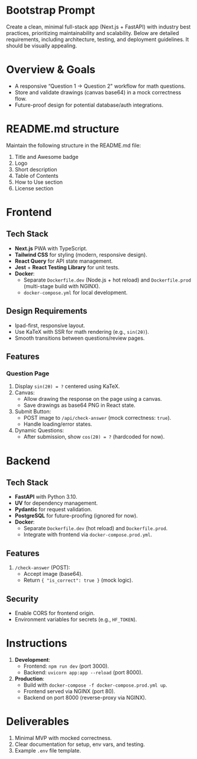 # Bootstrap Prompt

Create a clean, minimal full-stack app (Next.js + FastAPI) with industry best practices, prioritizing maintainability and scalability. Below are detailed requirements, including architecture, testing, and deployment guidelines. It should be visually appealing.

# Overview & Goals

- A responsive “Question 1 → Question 2" workflow for math questions.
- Store and validate drawings (canvas base64) in a mock correctness flow.
- Future-proof design for potential database/auth integrations.

# README.md structure
Maintain the following structure in the README.md file:
  1. Title and Awesome badge
  2. Logo
  3. Short description
  5. Table of Contents
  6. How to Use section
  8. License section

# Frontend

## Tech Stack

- **Next.js** PWA with TypeScript.
- **Tailwind CSS** for styling (modern, responsive design).
- **React Query** for API state management.
- **Jest** + **React Testing Library** for unit tests.
- **Docker**:
  - Separate `Dockerfile.dev` (Node.js + hot reload) and `Dockerfile.prod` (multi-stage build with NGINX).
  - `docker-compose.yml` for local development.

## Design Requirements

- Ipad-first, responsive layout.
- Use KaTeX with SSR for math rendering (e.g., `sin(2θ)`).
- Smooth transitions between questions/review pages.

## Features

### Question Page

1. Display `sin(2θ) = ?` centered using KaTeX.
2. Canvas:
   - Allow drawing the response on the page using a canvas.
   - Save drawings as base64 PNG in React state.
3. Submit Button:
   - POST image to `/api/check-answer` (mock correctness: `true`).
   - Handle loading/error states.
4. Dynamic Questions:
   - After submission, show `cos(2θ) = ?` (hardcoded for now).

# Backend

## Tech Stack

- **FastAPI** with Python 3.10.
- **UV** for dependency management.
- **Pydantic** for request validation.
- **PostgreSQL** for future-proofing (ignored for now).
- **Docker**:
  - Separate `Dockerfile.dev` (hot reload) and `Dockerfile.prod`.
  - Integrate with frontend via `docker-compose.prod.yml`.

## Features

1. `/check-answer` (POST):
   - Accept image (base64).
   - Return `{ "is_correct": true }` (mock logic).

## Security

- Enable CORS for frontend origin.
- Environment variables for secrets (e.g., `HF_TOKEN`).

# Instructions

1. **Development**:
   - Frontend: `npm run dev` (port 3000).
   - Backend: `uvicorn app:app --reload` (port 8000).
2. **Production**:
   - Build with `docker-compose -f docker-compose.prod.yml up`.
   - Frontend served via NGINX (port 80).
   - Backend on port 8000 (reverse-proxy via NGINX).

# Deliverables

1. Minimal MVP with mocked correctness.
2. Clear documentation for setup, env vars, and testing.
3. Example `.env` file template.
